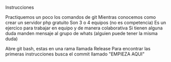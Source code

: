 Instrucciones

Practiquemos un poco los comandos de git
Mientras conocemos como crear un servidor php gratuito
Son 3 o 4 equipos (no es competencia)
Es un ejercico para trabajar en equipo y de manera colaborativa
Si tienen alguna duda manden mensaje al grupo de whats
(alguien puede tener la misma duda)

Abre git bash, estas en una rama llamada Release
Para encontrar las primeras instrucciones busca el commit
llamado "EMPIEZA AQUI"
